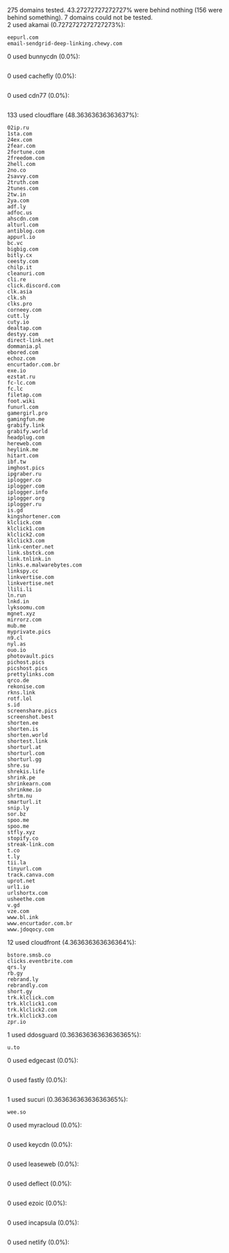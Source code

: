275 domains tested. 43.27272727272727% were behind nothing (156 were behind something). 7 domains could not be tested.<br>
2 used akamai (0.7272727272727273%):
```
eepurl.com
email-sendgrid-deep-linking.chewy.com
```

0 used bunnycdn (0.0%):
```

```

0 used cachefly (0.0%):
```

```

0 used cdn77 (0.0%):
```

```

133 used cloudflare (48.36363636363637%):
```
02ip.ru
1sta.com
24ex.com
2fear.com
2fortune.com
2freedom.com
2hell.com
2no.co
2savvy.com
2truth.com
2tunes.com
2tw.in
2ya.com
adf.ly
adfoc.us
ahscdn.com
alturl.com
antiblog.com
appurl.io
bc.vc
bigbig.com
bitly.cx
ceesty.com
chilp.it
cleanuri.com
cli.re
click.discord.com
clk.asia
clk.sh
clks.pro
corneey.com
cutt.ly
cuty.io
dealtap.com
destyy.com
direct-link.net
dommania.pl
ebored.com
echoz.com
encurtador.com.br
exe.io
ezstat.ru
fc-lc.com
fc.lc
filetap.com
foot.wiki
funurl.com
gamergirl.pro
gamingfun.me
grabify.link
grabify.world
headplug.com
hereweb.com
heylink.me
hitart.com
ibf.tw
imghost.pics
ipgraber.ru
iplogger.co
iplogger.com
iplogger.info
iplogger.org
iplogger.ru
is.gd
kingshortener.com
klclick.com
klclick1.com
klclick2.com
klclick3.com
link-center.net
link.sbstck.com
link.tnlink.in
links.e.malwarebytes.com
linkspy.cc
linkvertise.com
linkvertise.net
llili.li
ln.run
lnkd.in
lyksoomu.com
mgnet.xyz
mirrorz.com
mub.me
myprivate.pics
n9.cl
nyl.as
ouo.io
photovault.pics
pichost.pics
picshost.pics
prettylinks.com
qrco.de
rekonise.com
rkns.link
rotf.lol
s.id
screenshare.pics
screenshot.best
shorten.ee
shorten.is
shorten.world
shortest.link
shorturl.at
shorturl.com
shorturl.gg
shre.su
shrekis.life
shrink.pe
shrinkearn.com
shrinkme.io
shrtm.nu
smarturl.it
snip.ly
sor.bz
spoo.me
spoo.me
stfly.xyz
stopify.co
streak-link.com
t.co
t.ly
tii.la
tinyurl.com
track.canva.com
uprot.net
url1.io
urlshortx.com
usheethe.com
v.gd
vze.com
www.bl.ink
www.encurtador.com.br
www.jdoqocy.com
```

12 used cloudfront (4.363636363636364%):
```
bstore.smsb.co
clicks.eventbrite.com
qrs.ly
rb.gy
rebrand.ly
rebrandly.com
short.gy
trk.klclick.com
trk.klclick1.com
trk.klclick2.com
trk.klclick3.com
zpr.io
```

1 used ddosguard (0.36363636363636365%):
```
u.to
```

0 used edgecast (0.0%):
```

```

0 used fastly (0.0%):
```

```

1 used sucuri (0.36363636363636365%):
```
wee.so
```

0 used myracloud (0.0%):
```

```

0 used keycdn (0.0%):
```

```

0 used leaseweb (0.0%):
```

```

0 used deflect (0.0%):
```

```

0 used ezoic (0.0%):
```

```

0 used incapsula (0.0%):
```

```

0 used netlify (0.0%):
```

```

